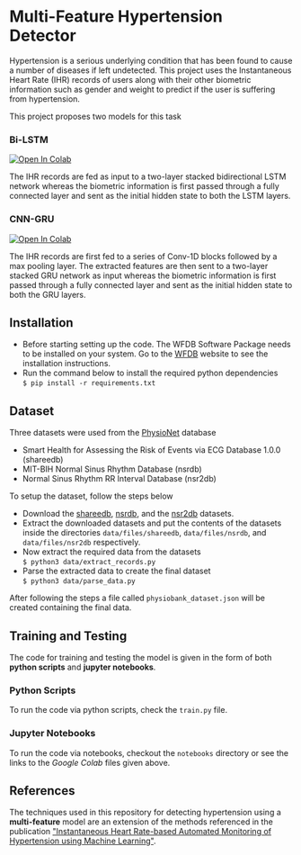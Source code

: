 # Multi-Feature Hypertension Detector

Hypertension is a serious underlying condition that has been found to cause a number of diseases if left undetected. This project uses the Instantaneous Heart Rate (IHR) records of users along with their other biometric information such as gender and weight to predict if the user is suffering from hypertension.

This project proposes two models for this task

### Bi-LSTM

[![Open In Colab](https://colab.research.google.com/assets/colab-badge.svg)](https://colab.research.google.com/drive/1OJZMqy3eDAE1ToftCtRn4mEn_8N4t271?usp=sharing)

The IHR records are fed as input to a two-layer stacked bidirectional LSTM network whereas the biometric information is first passed through a fully connected layer and sent as the initial hidden state to both the LSTM layers.

### CNN-GRU

[![Open In Colab](https://colab.research.google.com/assets/colab-badge.svg)](https://colab.research.google.com/drive/1Z1q6QcGiNbNq86z36J1q-PRlhwfne8Ne?usp=sharing)

The IHR records are first fed to a series of Conv-1D blocks followed by a max pooling layer. The extracted features are then sent to a two-layer stacked GRU network as input whereas the biometric information is first passed through a fully connected layer and sent as the initial hidden state to both the GRU layers.

## Installation

- Before starting setting up the code. The WFDB Software Package needs to be installed on your system. Go to the [WFDB](https://archive.physionet.org/physiotools/wfdb.shtml) website to see the installation instructions.
- Run the command below to install the required python dependencies  
   `$ pip install -r requirements.txt`

## Dataset

Three datasets were used from the [PhysioNet](https://physionet.org/) database

- Smart Health for Assessing the Risk of Events via ECG Database 1.0.0 (shareedb)
- MIT-BIH Normal Sinus Rhythm Database (nsrdb)
- Normal Sinus Rhythm RR Interval Database (nsr2db)

To setup the dataset, follow the steps below

- Download the [shareedb](https://physionet.org/content/shareedb/1.0.0/), [nsrdb](https://www.physionet.org/content/nsrdb/1.0.0/), and the [nsr2db](https://physionet.org/content/nsr2db/1.0.0/) datasets.
- Extract the downloaded datasets and put the contents of the datasets inside the directories `data/files/shareedb`, `data/files/nsrdb`, and `data/files/nsr2db` respectively.
- Now extract the required data from the datasets  
   `$ python3 data/extract_records.py`
- Parse the extracted data to create the final dataset  
   `$ python3 data/parse_data.py`

After following the steps a file called `physiobank_dataset.json` will be created containing the final data.

## Training and Testing

The code for training and testing the model is given in the form of both **python scripts** and **jupyter notebooks**.

### Python Scripts

To run the code via python scripts, check the `train.py` file.

### Jupyter Notebooks

To run the code via notebooks, checkout the `notebooks` directory or see the links to the _Google Colab_ files given above.

## References

The techniques used in this repository for detecting hypertension using a **multi-feature** model are an extension of the methods referenced in the publication ["Instantaneous Heart Rate-based Automated Monitoring of Hypertension using Machine Learning"](https://ieeexplore.ieee.org/document/9397126).

